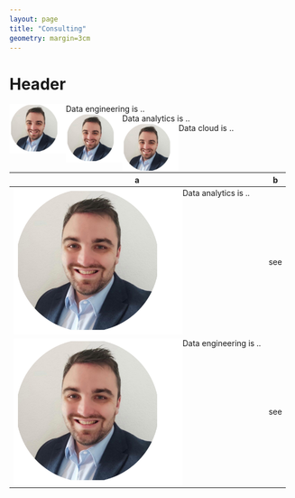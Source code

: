 ```yaml
---
layout: page
title: "Consulting"
geometry: margin=3cm
---
```



# Header

<img src="/images/RL-photo.png" align="left" width="100px"/> Data engineering is .. <br>
<img src="/images/RL-photo.png" align="left" width="100px"/> Data analytics is .. <br>
<img src="/images/RL-photo.png" align="left" width="100px"/> Data cloud is .. <br>

|a|b|
|---|---|
|<img src="/images/RL-photo.png" align="left" width="300px"/> Data analytics is .. |see|
|<img src="/images/RL-photo.png" align="left" width="300px"/> Data engineering is .. |see|
